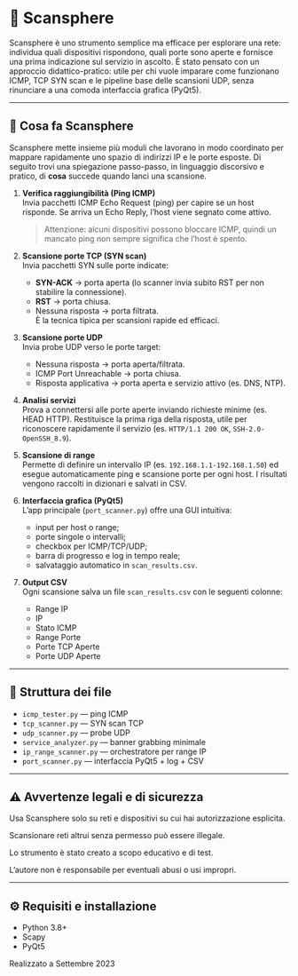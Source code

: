 # 🔎 Scansphere

Scansphere è uno strumento semplice ma efficace per esplorare una rete: individua quali dispositivi rispondono, quali porte sono aperte e fornisce una prima indicazione sul servizio in ascolto. È stato pensato con un approccio didattico-pratico: utile per chi vuole imparare come funzionano ICMP, TCP SYN scan e le pipeline base delle scansioni UDP, senza rinunciare a una comoda interfaccia grafica (PyQt5).

---

## 📌 Cosa fa Scansphere

Scansphere mette insieme più moduli che lavorano in modo coordinato per mappare rapidamente uno spazio di indirizzi IP e le porte esposte. Di seguito trovi una spiegazione passo-passo, in linguaggio discorsivo e pratico, di **cosa** succede quando lanci una scansione.

1. **Verifica raggiungibilità (Ping ICMP)**  
   Invia pacchetti ICMP Echo Request (ping) per capire se un host risponde. Se arriva un Echo Reply, l’host viene segnato come attivo.  
   > Attenzione: alcuni dispositivi possono bloccare ICMP, quindi un mancato ping non sempre significa che l’host è spento.

2. **Scansione porte TCP (SYN scan)**  
   Invia pacchetti SYN sulle porte indicate:  
   - **SYN-ACK** → porta aperta (lo scanner invia subito RST per non stabilire la connessione).  
   - **RST** → porta chiusa.  
   - Nessuna risposta → porta filtrata.  
   È la tecnica tipica per scansioni rapide ed efficaci.

3. **Scansione porte UDP**  
   Invia probe UDP verso le porte target:  
   - Nessuna risposta → porta aperta/filtrata.  
   - ICMP Port Unreachable → porta chiusa.  
   - Risposta applicativa → porta aperta e servizio attivo (es. DNS, NTP).  

4. **Analisi servizi**  
   Prova a connettersi alle porte aperte inviando richieste minime (es. HEAD HTTP). Restituisce la prima riga della risposta, utile per riconoscere rapidamente il servizio (es. `HTTP/1.1 200 OK`, `SSH-2.0-OpenSSH_8.9`).

5. **Scansione di range**  
   Permette di definire un intervallo IP (es. `192.168.1.1-192.168.1.50`) ed esegue automaticamente ping e scansione porte per ogni host. I risultati vengono raccolti in dizionari e salvati in CSV.

6. **Interfaccia grafica (PyQt5)**  
   L’app principale (`port_scanner.py`) offre una GUI intuitiva:  
   - input per host o range;  
   - porte singole o intervalli;  
   - checkbox per ICMP/TCP/UDP;  
   - barra di progresso e log in tempo reale;  
   - salvataggio automatico in `scan_results.csv`.  

7. **Output CSV**  
   Ogni scansione salva un file `scan_results.csv` con le seguenti colonne:  
   - Range IP  
   - IP  
   - Stato ICMP  
   - Range Porte  
   - Porte TCP Aperte  
   - Porte UDP Aperte  

---

## 🧰 Struttura dei file
- `icmp_tester.py` — ping ICMP
- `tcp_scanner.py` — SYN scan TCP
- `udp_scanner.py` — probe UDP
- `service_analyzer.py` — banner grabbing minimale
- `ip_range_scanner.py` — orchestratore per range IP
- `port_scanner.py` — interfaccia PyQt5 + log + CSV

---

## ⚠️ Avvertenze legali e di sicurezza

Usa Scansphere solo su reti e dispositivi su cui hai autorizzazione esplicita.

Scansionare reti altrui senza permesso può essere illegale.

Lo strumento è stato creato a scopo educativo e di test.

L’autore non è responsabile per eventuali abusi o usi impropri.

---

## ⚙️ Requisiti e installazione
- Python 3.8+
- Scapy
- PyQt5

Realizzato a Settembre 2023
